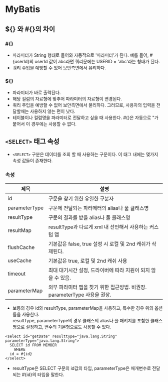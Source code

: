 # MyBatis

## ${} 와 #{}의 차이
### #{}
* 파라미터가 String 형태로 들어와 자동적으로 '파라미터'가 된다. 예를 들어, #{userId}의 userId 값이 abc라면 쿼리문에는 USERID = 'abc'라는 형태가 된다.
* 쿼리 주입을 예방할 수 있어 보안측면에서 유리하다.

### ${}
* 파라미터가 바로 출력된다.
* 해당 컬럼의 자료형에 맞추어 파라미터의 자료형이 변경된다.
* 쿼리 주입을 예방할 수 없어 보안측면에서 불리하다. 그러므로, 사용자의 입력을 전달할때는 사용하지 않는 편이 낫다.
* 테이블이나 컬럼명을 파라미터로 전달하고 싶을 때 사용한다. #{}은 자동으로 "가 붙어서 이 경우에는 사용할 수 없다.

## ```<SELECT>``` 태그 속성
* ```<SELECT>``` 구분은 데이터를 조회 할 때 사용하는 구문이다. 이 태그 내에는 몇가지 속성 값들이 존재한다.

### 속성

|제목|설명|
|---|------|
|id|구문을 찾기 위한 유일한 구분자|
|parameterType|구문에 전달되는 파라메터의 alias나 풀 클래스명|
|resultType|구문의 결과를 받을 alias나 풀 클래스명|
|resultMap|resultType과 다르게 xml 내 선언해서 사용하는 커스텀 맵|
|flushCache|기본값은 false, true 설정 시 로컬 및 2nd 캐쉬가 삭제된다.|
|useCache|기본값은 true, 로컬 및 2nd 캐쉬 사용|
|timeout|최대 대기시간 설정, 드라이버에 따라 지원이 되지 않을 수 있음.|
|parameterMap|외부 파라미터 맵을 찾기 위한 접근방법. 비권장. parameterType 사용을 권장.|
* 보통의 경우 id와 resultType, parameterMap을 사용하고, 특수한 경우 위의 옵션들을 사용한다. <br>
  resultType, parameterType의 경우 클래스의 alias나 풀 패키지를 포함한 클래스명으로 설정하고, 변수의 기본형으로도 사용할 수 있다.
  
```mysql
<select id="getDate" resulttype="java.lang.String" parameterType="java.lang.String">
  SELECT id FROM MEMBER 
    WHERE 
  id = #{id}
</select>
```
* resultType은 SELECT 구문의 id값의 타입, parameterType은 매개변수로 전달되는 #{id}의 타입을 말한다.
